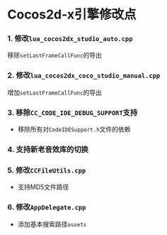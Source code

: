 Cocos2d-x引擎修改点
==================

### 1. 修改`lua_cocos2dx_studio_auto.cpp`

移除`setLastFrameCallFunc`的导出

### 2. 修改`lua_cocos2dx_coco_studio_manual.cpp`

增加`setLastFrameCallFunc`的导出

### 3. 移除`CC_CODE_IDE_DEBUG_SUPPORT`支持

- 移除所有对`CodeIDESupport.h`文件的依赖

### 4. 支持新老音效库的切换

### 5. 修改`CCFileUtils.cpp`

- 支持MD5文件路径

### 6. 修改`AppDelegate.cpp`

- 添加基本搜索路径`assets`



